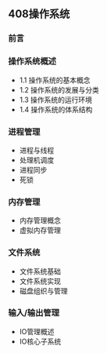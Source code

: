 ## 408操作系统

### 前言

### 操作系统概述

* 1.1 操作系统的基本概念
* 1.2 操作系统的发展与分类
* 1.3 操作系统的运行环境
* 1.4 操作系统的体系结构

### 进程管理

* 进程与线程
* 处理机调度
* 进程同步
* 死锁

### 内存管理

* 内存管理概念
* 虚拟内存管理

### 文件系统

* 文件系统基础
* 文件系统实现
* 磁盘组织与管理

### 输入/输出管理

* IO管理概述
* IO核心子系统
